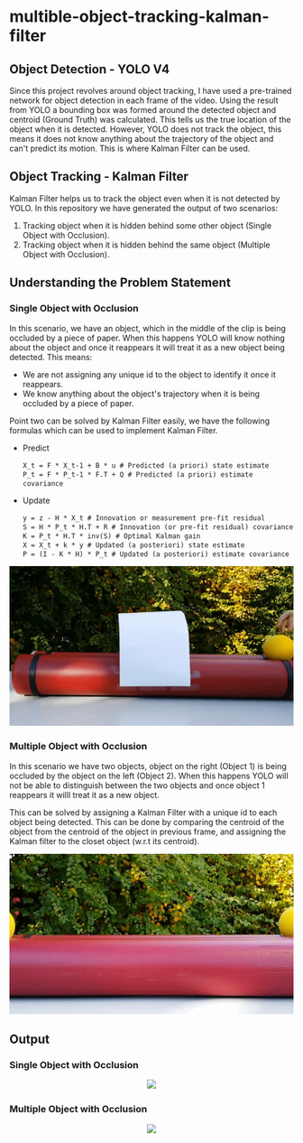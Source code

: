 # multible-object-tracking-kalman-filter

## Object Detection - YOLO V4

Since this project revolves around object tracking, I have used a pre-trained network for object detection in each frame of the video. Using the result from YOLO a bounding box was formed around the detected object and centroid (Ground Truth) was calculated. This tells us the true location of the object when it is detected. However, YOLO does not track the object, this means it does not know anything about the trajectory of the object and can't predict its motion. This is where Kalman Filter can be used.

## Object Tracking - Kalman Filter

Kalman Filter helps us to track the object even when it is not detected by YOLO. In this repository we have generated the output of two scenarios: 

1. Tracking object when it is hidden behind some other object (Single Object with Occlusion).
2. Tracking object when it is hidden behind the same object (Multiple Object with Occlusion). 

## Understanding the Problem Statement
  
### Single Object with Occlusion 

In this scenario, we have an object, which in the middle of the clip is being occluded by a piece of paper. When this happens YOLO will know nothing about the object and once it reappears it will treat it as a new object being detected. This means: 
- We are not assigning any unique id to the object to identify it once it reappears.
- We know anything about the object's trajectory when it is being occluded by a piece of paper. 

Point two can be solved by Kalman Filter easily, we have the following formulas which can be used to implement Kalman Filter. 

- Predict

      X_t = F * X_t-1 + B * u # Predicted (a priori) state estimate
      P_t = F * P_t-1 * F.T + Q # Predicted (a priori) estimate covariance
      
- Update

      y = z - H * X_t # Innovation or measurement pre-fit residual
      S = H * P_t * H.T + R # Innovation (or pre-fit residual) covariance
      K = P_t * H.T * inv(S) # Optimal Kalman gain
      X = X_t + k * y # Updated (a posteriori) state estimate
      P = (I - K * H) * P_t # Updated (a posteriori) estimate covariance

<p align="center">
  <img src="https://github.com/EashanKaushik/multiple-object-tracking-kalman-filter/blob/main/markdown/single_input.gif" />
</p>

### Multiple Object with Occlusion

In this scenario we have two objects, object on the right (Object 1) is being occluded by the object on the left (Object 2). When this happens YOLO will not be able to distinguish between the two objects and once object 1 reappears it willl treat it as a new object. 

This can be solved by assigning a Kalman Filter with a unique id to each object being detected. This can be done by comparing the centroid of the object from the centroid of the object in previous frame, and assigning the Kalman filter to the closet object (w.r.t its centroid). 

<p align="center">
  <img src="https://github.com/EashanKaushik/multiple-object-tracking-kalman-filter/blob/main/markdown/multiple_input.gif" />
</p>

## Output

### Single Object with Occlusion 
<p align="center">
  <img src="https://github.com/EashanKaushik/multiple-object-tracking-kalman-filter/blob/main/markdown/single_output.gif" />
</p>

### Multiple Object with Occlusion 
<p align="center">
  <img src="https://github.com/EashanKaushik/multiple-object-tracking-kalman-filter/blob/main/markdown/multiple_output.gif" />
</p>
